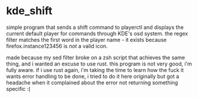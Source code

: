 # kde_shift

simple program that sends a shift command to playerctl and displays the current default player for commands through KDE's osd system. the regex filter matches the first word in the player name - it exists because firefox.instance123456 is *not* a valid icon.

made because my sed filter broke on a zsh script that achieves the same thing, and i wanted an excuse to use rust.
this program is not very good, i'm fully aware. if i use rust again, i'm taking the time to learn how the fuck it wants error handling to be done, i tried to do it here originally but got a headache when it complained about the error not returning something specific :(
